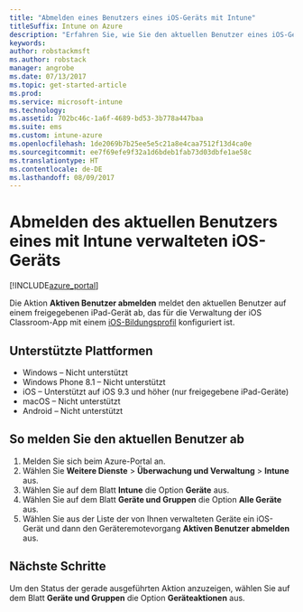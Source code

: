 ```yaml
---
title: "Abmelden eines Benutzers eines iOS-Geräts mit Intune"
titleSuffix: Intune on Azure
description: "Erfahren Sie, wie Sie den aktuellen Benutzer eines iOS-Geräts mit Intune abmelden."
keywords: 
author: robstackmsft
ms.author: robstack
manager: angrobe
ms.date: 07/13/2017
ms.topic: get-started-article
ms.prod: 
ms.service: microsoft-intune
ms.technology: 
ms.assetid: 702bc46c-1a6f-4689-bd53-3b778a447baa
ms.suite: ems
ms.custom: intune-azure
ms.openlocfilehash: 1de2069b7b25ee5e5c21a8e4caa7512f13d4ca0e
ms.sourcegitcommit: ee7f69efe9f32a1d6bdeb1fab73d03dbfe1ae58c
ms.translationtype: HT
ms.contentlocale: de-DE
ms.lasthandoff: 08/09/2017
---
```

# <a name="logout-the-current-user-on-intune-managed-ios-devices"></a>Abmelden des aktuellen Benutzers eines mit Intune verwalteten iOS-Geräts


[!INCLUDE[azure_portal](./includes/azure_portal.md)]


Die Aktion **Aktiven Benutzer abmelden** meldet den aktuellen Benutzer auf einem freigegebenen iPad-Gerät ab, das für die Verwaltung der iOS Classroom-App mit einem [iOS-Bildungsprofil](education-settings-configure-ios.md) konfiguriert ist. 

## <a name="supported-platforms"></a>Unterstützte Plattformen

- Windows – Nicht unterstützt
- Windows Phone 8.1 – Nicht unterstützt
- iOS – Unterstützt auf iOS 9.3 und höher (nur freigegebene iPad-Geräte)
- macOS – Nicht unterstützt
- Android – Nicht unterstützt

## <a name="how-to-logout-the-current-user"></a>So melden Sie den aktuellen Benutzer ab

1.  Melden Sie sich beim Azure-Portal an.
2.  Wählen Sie **Weitere Dienste** > **Überwachung und Verwaltung** > **Intune** aus.
3.  Wählen Sie auf dem Blatt **Intune** die Option **Geräte** aus.
4.  Wählen Sie auf dem Blatt **Geräte und Gruppen** die Option **Alle Geräte** aus.
5.  Wählen Sie aus der Liste der von Ihnen verwalteten Geräte ein iOS-Gerät und dann den Geräteremotevorgang **Aktiven Benutzer abmelden** aus.

## <a name="next-steps"></a>Nächste Schritte

Um den Status der gerade ausgeführten Aktion anzuzeigen, wählen Sie auf dem Blatt **Geräte und Gruppen** die Option **Geräteaktionen** aus.
